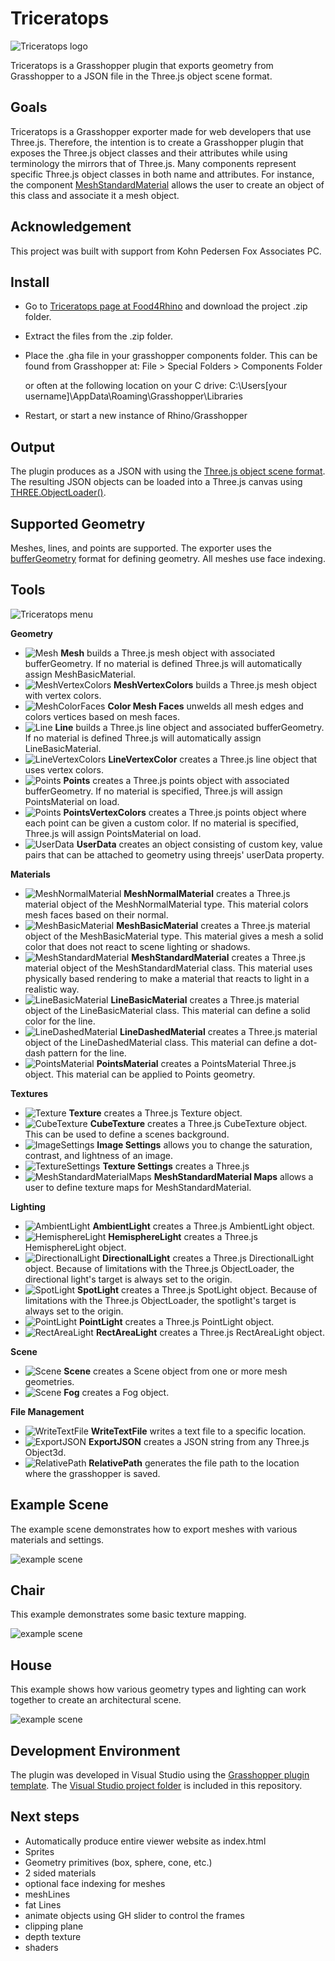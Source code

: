 # Triceratops

![Triceratops logo](assets/triceratops-logo-medium.png)

Triceratops is a Grasshopper plugin that exports geometry from Grasshopper to a JSON file in the Three.js object scene format.

## Goals

Triceratops is a Grasshopper exporter made for web developers that use Three.js. Therefore, the intention is to create a Grasshopper plugin that exposes the Three.js object classes and their attributes while using terminology the mirrors that of Three.js. Many components represent specific Three.js object classes in both name and attributes. For instance, the component [MeshStandardMaterial](https://threejs.org/docs/#api/en/materials/MeshStandardMaterial) allows the user to create an object of this class and associate it a mesh object.

## Acknowledgement
This project was built with support from Kohn Pedersen Fox Associates PC.

## Install

* Go to [Triceratops page at Food4Rhino](https://www.food4rhino.com/app/triceratops) and download the project .zip folder.
* Extract the files from the .zip folder.
* Place the .gha file in your grasshopper components folder. This can be found from Grasshopper at:
  File > Special Folders > Components Folder

  or often at the following location on your C drive:
  C:\Users\[your username]\AppData\Roaming\Grasshopper\Libraries
* Restart, or start a new instance of Rhino/Grasshopper

## Output

The plugin produces as a JSON with using the [Three.js object scene format](https://github.com/mrdoob/three.js/wiki/JSON-Object-Scene-format-4). The resulting JSON objects can be loaded into a Three.js canvas using [THREE.ObjectLoader()](https://threejs.org/docs/#api/en/loaders/ObjectLoader).

## Supported Geometry

Meshes, lines, and points are supported. The exporter uses the [bufferGeometry](https://threejs.org/docs/#api/en/core/BufferGeometry) format for defining geometry. All meshes use face indexing.

## Tools

![Triceratops menu](assets/triceratops_panel.png)

**Geometry**
* ![Mesh](assets/icons/Tri_Mesh.png) **Mesh** builds a Three.js mesh object with associated bufferGeometry. If no material is defined Three.js will automatically assign MeshBasicMaterial.
* ![MeshVertexColors](assets/icons/Tri_MeshVertexColors.png) **MeshVertexColors** builds a Three.js mesh object with vertex colors.
* ![MeshColorFaces](assets/icons/Tri_MeshColorFaces.png) **Color Mesh Faces** unwelds all mesh edges and colors vertices based on mesh faces.
* ![Line](assets/icons/Tri_Line.png) **Line** builds a Three.js line object and associated bufferGeometry. If no material is defined Three.js will automatically assign LineBasicMaterial.
* ![LineVertexColors](assets/icons/Tri_LineVertexColors.png) **LineVertexColor**  creates a Three.js line object that uses vertex colors.
* ![Points](assets/icons/Tri_Points.png) **Points** creates a Three.js points object with associated bufferGeometry. If no material is specified, Three.js will assign PointsMaterial on load.
* ![Points](assets/icons/Tri_PointsVertexColors.png) **PointsVertexColors** creates a Three.js points object where each point can be given a custom color. If no material is specified, Three.js will assign PointsMaterial on load.
* ![UserData](assets/icons/Tri_UserData.png) **UserData** creates an object consisting of custom key, value pairs that can be attached to geometry using threejs' userData property.

**Materials**
* ![MeshNormalMaterial](assets/icons/Tri_MeshNormalMaterial.png) **MeshNormalMaterial** creates a Three.js material object of the MeshNormalMaterial type. This material colors mesh faces based on their normal.
* ![MeshBasicMaterial](assets/icons/Tri_MeshBasicMaterial.png) **MeshBasicMaterial** creates a Three.js material object of the MeshBasicMaterial type. This material gives a mesh a solid color that does not react to scene lighting or shadows.
* ![MeshStandardMaterial](assets/icons/Tri_MeshStandardMaterial.png) **MeshStandardMaterial** creates a Three.js material object of the MeshStandardMaterial class. This material uses physically based rendering to make a material that reacts to light in a realistic way.
* ![LineBasicMaterial](assets/icons/Tri_LineBasicMaterial.png) **LineBasicMaterial** creates a Three.js material object of the LineBasicMaterial class. This material can define a solid color for the line.
* ![LineDashedMaterial](assets/icons/Tri_LineDashedMaterial.png) **LineDashedMaterial** creates a Three.js material object of the LineDashedMaterial class. This material can define a dot-dash pattern for the line.
* ![PointsMaterial](assets/icons/Tri_PointsMaterial.png) **PointsMaterial** creates a PointsMaterial Three.js object. This material can be applied to Points geometry.

**Textures**
* ![Texture](assets/icons/Tri_Texture.png) **Texture** creates a Three.js Texture object.
* ![CubeTexture](assets/icons/Tri_CubeTexture.png) **CubeTexture** creates a Three.js CubeTexture object. This can be used to define a scenes background.
* ![ImageSettings](assets/icons/Tri_ImageSettings.png) **Image Settings** allows you to change the saturation, contrast, and lightness of an image.
* ![TextureSettings](assets/icons/Tri_TextureSettings.png) **Texture Settings** creates a Three.js
* ![MeshStandardMaterialMaps](assets/icons/Tri_MeshStandardMaterialMaps.png) **MeshStandardMaterial Maps** allows a user to define texture maps for MeshStandardMaterial.

**Lighting**
* ![AmbientLight](assets/icons/Tri_AmbientLight.png) **AmbientLight** creates a Three.js AmbientLight object.
* ![HemisphereLight](assets/icons/Tri_HemisphereLight.png) **HemisphereLight** creates a Three.js HemisphereLight object.
* ![DirectionalLight](assets/icons/Tri_DirectionalLight.png) **DirectionalLight** creates a Three.js DirectionalLight object. Because of limitations with the Three.js ObjectLoader, the directional light's target is always set to the origin.
* ![SpotLight](assets/icons/Tri_SpotLight.png) **SpotLight** creates a Three.js SpotLight object. Because of limitations with the Three.js ObjectLoader, the spotlight's target is always set to the origin.
* ![PointLight](assets/icons/Tri_PointLight.png) **PointLight** creates a Three.js PointLight object.
* ![RectAreaLight](assets/icons/Tri_RectAreaLight.png) **RectAreaLight** creates a Three.js RectAreaLight object.

**Scene**
* ![Scene](assets/icons/Tri_Scene.png) **Scene** creates a Scene object from one or more mesh geometries.
* ![Scene](assets/icons/Tri_Fog.png) **Fog** creates a Fog object.

**File Management**
* ![WriteTextFile](assets/icons/Tri_TextFile.png) **WriteTextFile** writes a text file to a specific location.
* ![ExportJSON](assets/icons/Tri_ExportJSON.png) **ExportJSON** creates a JSON string from any Three.js Object3d.
* ![RelativePath](assets/icons/Tri_RelativePath.png) **RelativePath** generates the file path to the location where the grasshopper is saved.

## Example Scene

The example scene demonstrates how to export meshes with various materials and settings.

![example scene](assets/example_scene_0.png)

## Chair

This example demonstrates some basic texture mapping.

![example scene](assets/chair.png)

## House

This example shows how various geometry types and lighting can work together to create an architectural scene.

![example scene](assets/house.png)

## Development Environment

The plugin was developed in Visual Studio using the [Grasshopper plugin template](https://marketplace.visualstudio.com/items?itemName=McNeel.GrasshopperAssemblyforv6). The [Visual Studio project folder](https://github.com/meliharvey/Triceratops/tree/master/threejs-exporter) is included in this repository.

## Next steps
* Automatically produce entire viewer website as index.html
* Sprites
* Geometry primitives (box, sphere, cone, etc.)
* 2 sided materials
* optional face indexing for meshes
* meshLines
* fat Lines
* animate objects using GH slider to control the frames
* clipping plane
* depth texture
* shaders

